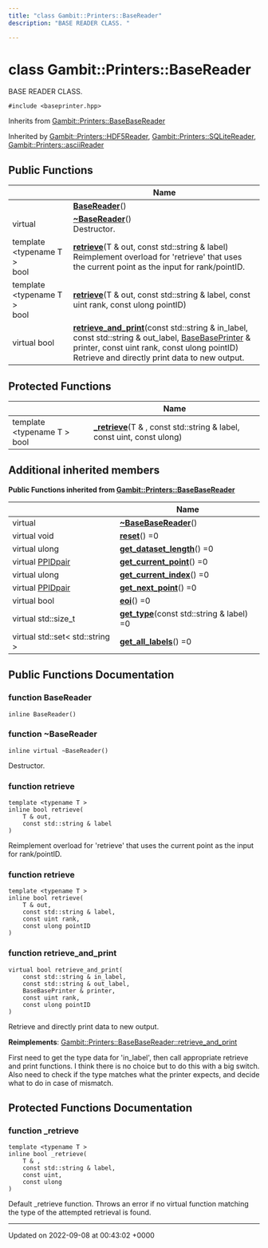 ```yaml
---
title: "class Gambit::Printers::BaseReader"
description: "BASE READER CLASS. "

---
```


# class Gambit::Printers::BaseReader



BASE READER CLASS. 


`#include <baseprinter.hpp>`

Inherits from [Gambit::Printers::BaseBaseReader](/documentation/code/classes/classgambit_1_1printers_1_1basebasereader/)

Inherited by [Gambit::Printers::HDF5Reader](/documentation/code/classes/classgambit_1_1printers_1_1hdf5reader/), [Gambit::Printers::SQLiteReader](/documentation/code/classes/classgambit_1_1printers_1_1sqlitereader/), [Gambit::Printers::asciiReader](/documentation/code/classes/classgambit_1_1printers_1_1asciireader/)

## Public Functions

|                | Name           |
| -------------- | -------------- |
| | **[BaseReader](/documentation/code/classes/classgambit_1_1printers_1_1basereader/#function-basereader)**() |
| virtual | **[~BaseReader](/documentation/code/classes/classgambit_1_1printers_1_1basereader/#function-basereader)**()<br>Destructor.  |
| template <typename T \> <br>bool | **[retrieve](/documentation/code/classes/classgambit_1_1printers_1_1basereader/#function-retrieve)**(T & out, const std::string & label)<br>Reimplement overload for 'retrieve' that uses the current point as the input for rank/pointID.  |
| template <typename T \> <br>bool | **[retrieve](/documentation/code/classes/classgambit_1_1printers_1_1basereader/#function-retrieve)**(T & out, const std::string & label, const uint rank, const ulong pointID) |
| virtual bool | **[retrieve_and_print](/documentation/code/classes/classgambit_1_1printers_1_1basereader/#function-retrieve-and-print)**(const std::string & in_label, const std::string & out_label, [BaseBasePrinter](/documentation/code/classes/classgambit_1_1printers_1_1basebaseprinter/) & printer, const uint rank, const ulong pointID)<br>Retrieve and directly print data to new output.  |

## Protected Functions

|                | Name           |
| -------------- | -------------- |
| template <typename T \> <br>bool | **[_retrieve](/documentation/code/classes/classgambit_1_1printers_1_1basereader/#function-retrieve)**(T & , const std::string & label, const uint, const ulong) |

## Additional inherited members

**Public Functions inherited from [Gambit::Printers::BaseBaseReader](/documentation/code/classes/classgambit_1_1printers_1_1basebasereader/)**

|                | Name           |
| -------------- | -------------- |
| virtual | **[~BaseBaseReader](/documentation/code/classes/classgambit_1_1printers_1_1basebasereader/#function-basebasereader)**() |
| virtual void | **[reset](/documentation/code/classes/classgambit_1_1printers_1_1basebasereader/#function-reset)**() =0 |
| virtual ulong | **[get_dataset_length](/documentation/code/classes/classgambit_1_1printers_1_1basebasereader/#function-get-dataset-length)**() =0 |
| virtual [PPIDpair](/documentation/code/classes/structgambit_1_1printers_1_1ppidpair/) | **[get_current_point](/documentation/code/classes/classgambit_1_1printers_1_1basebasereader/#function-get-current-point)**() =0 |
| virtual ulong | **[get_current_index](/documentation/code/classes/classgambit_1_1printers_1_1basebasereader/#function-get-current-index)**() =0 |
| virtual [PPIDpair](/documentation/code/classes/structgambit_1_1printers_1_1ppidpair/) | **[get_next_point](/documentation/code/classes/classgambit_1_1printers_1_1basebasereader/#function-get-next-point)**() =0 |
| virtual bool | **[eoi](/documentation/code/classes/classgambit_1_1printers_1_1basebasereader/#function-eoi)**() =0 |
| virtual std::size_t | **[get_type](/documentation/code/classes/classgambit_1_1printers_1_1basebasereader/#function-get-type)**(const std::string & label) =0 |
| virtual std::set< std::string > | **[get_all_labels](/documentation/code/classes/classgambit_1_1printers_1_1basebasereader/#function-get-all-labels)**() =0 |


## Public Functions Documentation

### function BaseReader

```
inline BaseReader()
```


### function ~BaseReader

```
inline virtual ~BaseReader()
```

Destructor. 

### function retrieve

```
template <typename T >
inline bool retrieve(
    T & out,
    const std::string & label
)
```

Reimplement overload for 'retrieve' that uses the current point as the input for rank/pointID. 

### function retrieve

```
template <typename T >
inline bool retrieve(
    T & out,
    const std::string & label,
    const uint rank,
    const ulong pointID
)
```


### function retrieve_and_print

```
virtual bool retrieve_and_print(
    const std::string & in_label,
    const std::string & out_label,
    BaseBasePrinter & printer,
    const uint rank,
    const ulong pointID
)
```

Retrieve and directly print data to new output. 

**Reimplements**: [Gambit::Printers::BaseBaseReader::retrieve_and_print](/documentation/code/classes/classgambit_1_1printers_1_1basebasereader/#function-retrieve-and-print)


First need to get the type data for 'in_label', then call appropriate retrieve and print functions. I think there is no choice but to do this with a big switch. Also need to check if the type matches what the printer expects, and decide what to do in case of mismatch.


## Protected Functions Documentation

### function _retrieve

```
template <typename T >
inline bool _retrieve(
    T & ,
    const std::string & label,
    const uint,
    const ulong
)
```


Default _retrieve function. Throws an error if no virtual function matching the type of the attempted retrieval is found. 


-------------------------------

Updated on 2022-09-08 at 00:43:02 +0000